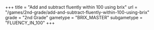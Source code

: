 +++
title = "Add and subtract fluently within 100 using brix"
url = "/games/2nd-grade/add-and-subtract-fluently-within-100-using-brix"
grade = "2nd Grade"
gametype = "BRIX_MASTER"
subgametype = "FLUENCY_IN_100"
+++